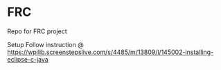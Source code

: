 # FRC
Repo for FRC project

Setup
Follow instruction @ https://wpilib.screenstepslive.com/s/4485/m/13809/l/145002-installing-eclipse-c-java
